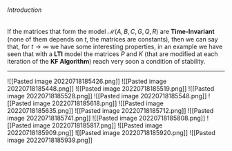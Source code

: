 ###### Introduction
If the matrices that form the model $\mathcal{M}(A, B, C, G, Q, R)$ are **Time-Invariant** (none of them depends on $t$, the matrices are constants), then we can say that, for $t \to \infty$ we have some interesting properties, in an example we have seen that with a **LTI** model the matrices $P$ and $K$ (that are modified at each iteration of the **KF Algorithm**) reach very soon a condition of stability.

---
![[Pasted image 20220718185426.png]]
![[Pasted image 20220718185448.png]]
![[Pasted image 20220718185519.png]]
![[Pasted image 20220718185528.png]]
![[Pasted image 20220718185548.png]]
![[Pasted image 20220718185618.png]]
![[Pasted image 20220718185635.png]]
![[Pasted image 20220718185712.png]]
![[Pasted image 20220718185741.png]]
![[Pasted image 20220718185808.png]]
![[Pasted image 20220718185817.png]]
![[Pasted image 20220718185909.png]]
![[Pasted image 20220718185920.png]]
![[Pasted image 20220718185939.png]]
